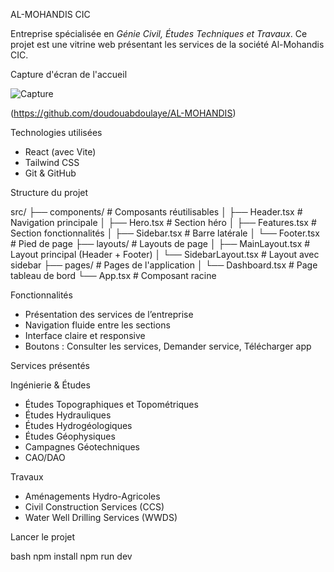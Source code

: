 AL-MOHANDIS CIC

Entreprise spécialisée en  *Génie Civil, Études Techniques et Travaux*. Ce projet est une vitrine web présentant les services de la société Al-Mohandis CIC.

Capture d'écran de l'accueil

![Capture](../Brief1/src/assets/capture%20README/Capture%20d’écran%20du%202025-07-07%2011-25-30.png)

(https://github.com/doudouabdoulaye/AL-MOHANDIS)


Technologies utilisées

- React (avec Vite)
- Tailwind CSS
- Git & GitHub



Structure du projet



src/
├── components/    # Composants réutilisables
│ ├── Header.tsx   # Navigation principale
│ ├── Hero.tsx     # Section héro
│ ├── Features.tsx # Section fonctionnalités
│ ├── Sidebar.tsx  # Barre latérale
│ └── Footer.tsx   # Pied de page
├── layouts/       # Layouts de page
│ ├── MainLayout.tsx      # Layout principal (Header + Footer)
│ └── SidebarLayout.tsx   # Layout avec sidebar
├── pages/                # Pages de l'application
│ └── Dashboard.tsx       # Page tableau de bord
└── App.tsx               # Composant racine



 Fonctionnalités

- Présentation des services de l’entreprise
- Navigation fluide entre les sections
- Interface claire et responsive
- Boutons : Consulter les services, Demander service, Télécharger app


Services présentés

Ingénierie & Études
- Études Topographiques et Topométriques  
- Études Hydrauliques
- Études Hydrogéologiques  
- Études Géophysiques  
- Campagnes Géotechniques  
- CAO/DAO

Travaux
- Aménagements Hydro-Agricoles  
- Civil Construction Services (CCS)  
- Water Well Drilling Services (WWDS)

Lancer le projet

bash
npm install
npm run dev

